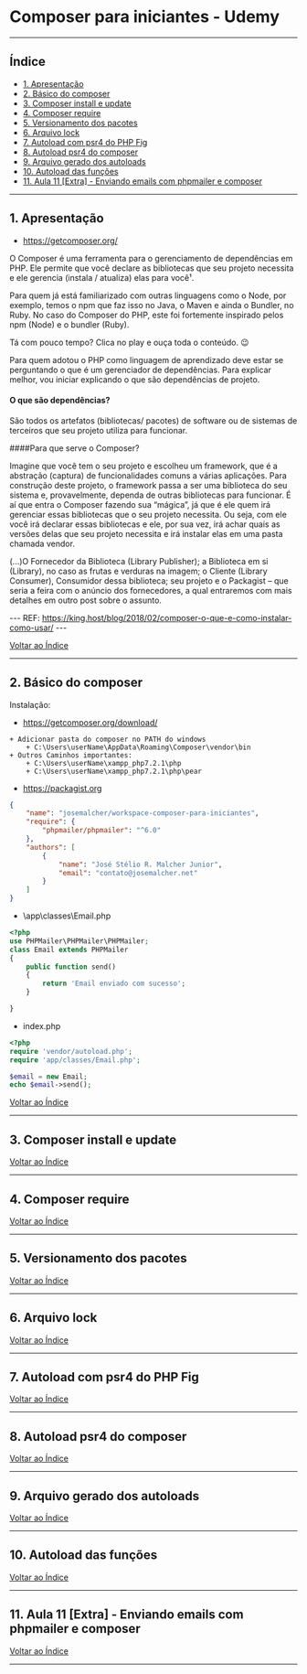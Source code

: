 # Composer para iniciantes - Udemy


---

## <a name="indice">Índice</a>

- [1. Apresentação](#parte1)   
- [2. Básico do composer](#parte2)   
- [3. Composer install e update](#parte3)   
- [4. Composer require](#parte4)   
- [5. Versionamento dos pacotes](#parte5)   
- [6. Arquivo lock](#parte6)   
- [7. Autoload com psr4 do PHP Fig](#parte7)   
- [8. Autoload psr4 do composer](#parte8)   
- [9. Arquivo gerado dos autoloads](#parte9)   
- [10. Autoload das funções](#parte10)   
- [11. Aula 11 [Extra] - Enviando emails com phpmailer e composer](#parte11)   

---

## <a name="parte1">1. Apresentação</a>

- https://getcomposer.org/

O Composer é uma ferramenta para o gerenciamento de dependências em PHP. Ele permite que você declare as bibliotecas que seu projeto necessita e ele gerencia (instala / atualiza) elas para você¹.

Para quem já está familiarizado com outras linguagens como o Node, por exemplo, temos o npm que faz isso no Java, o Maven e ainda o Bundler, no Ruby. No caso do Composer do PHP, este foi fortemente inspirado pelos npm (Node) e o bundler (Ruby).

Tá com pouco tempo? Clica no play e ouça toda o conteúdo. 😉

Para quem adotou o PHP como linguagem de aprendizado deve estar se perguntando o que é um gerenciador de dependências. Para explicar melhor, vou iniciar explicando o que são dependências de projeto.

#### O que são dependências?

São todos os artefatos (bibliotecas/ pacotes) de software ou de sistemas de terceiros que seu projeto utiliza para funcionar.

####Para que serve o Composer?

Imagine que você tem o seu projeto e escolheu um framework, que é a abstração (captura) de funcionalidades comuns a várias aplicações. Para construção deste projeto, o framework passa a ser uma biblioteca do seu sistema e, provavelmente, dependa de outras bibliotecas para funcionar. É aí que entra o Composer fazendo sua “mágica”, já que é ele quem irá gerenciar essas bibliotecas que o seu projeto necessita. Ou seja, com ele você irá declarar essas bibliotecas e ele, por sua vez, irá achar quais as versões delas que seu projeto necessita e irá instalar elas em uma pasta chamada vendor.

(...)O Fornecedor da Biblioteca (Library Publisher); a Biblioteca em si (Library), no caso as frutas e verduras na imagem; o Cliente (Library Consumer), Consumidor dessa biblioteca; seu projeto e o Packagist – que seria a feira com o anúncio dos fornecedores, a qual entraremos com mais detalhes em outro post sobre o assunto.

--- REF: https://king.host/blog/2018/02/composer-o-que-e-como-instalar-como-usar/ ---



[Voltar ao Índice](#indice)

---

## <a name="parte2">2. Básico do composer</a>

Instalação:

- https://getcomposer.org/download/

```
+ Adicionar pasta do composer no PATH do windows
    + C:\Users\userName\AppData\Roaming\Composer\vendor\bin
+ Outros Caminhos importantes:    
    + C:\Users\userName\xampp_php7.2.1\php
    + C:\Users\userName\xampp_php7.2.1\php\pear
```

- https://packagist.org


```json
{
    "name": "josemalcher/workspace-composer-para-iniciantes",
    "require": {
        "phpmailer/phpmailer": "^6.0"
    },
    "authors": [
        {
            "name": "José Stélio R. Malcher Junior",
            "email": "contato@josemalcher.net"
        }
    ]
}

```

- \app\classes\Email.php

```php
<?php
use PHPMailer\PHPMailer\PHPMailer;
class Email extends PHPMailer
{
    public function send()
    {
        return 'Email enviado com sucesso';
    }

}
```

- index.php

```php
<?php
require 'vendor/autoload.php';
require 'app/classes/Email.php';

$email = new Email;
echo $email->send();
```


[Voltar ao Índice](#indice)

---

## <a name="parte3">3. Composer install e update</a>


[Voltar ao Índice](#indice)

---

## <a name="parte4">4. Composer require</a>


[Voltar ao Índice](#indice)

---

## <a name="parte5">5. Versionamento dos pacotes</a>


[Voltar ao Índice](#indice)

---

## <a name="parte6">6. Arquivo lock</a>


[Voltar ao Índice](#indice)

---

## <a name="parte7">7. Autoload com psr4 do PHP Fig</a>


[Voltar ao Índice](#indice)

---

## <a name="parte8">8. Autoload psr4 do composer</a>


[Voltar ao Índice](#indice)

---

## <a name="parte9">9. Arquivo gerado dos autoloads</a>


[Voltar ao Índice](#indice)

---

## <a name="parte10">10. Autoload das funções</a>


[Voltar ao Índice](#indice)

---

## <a name="parte11">11. Aula 11 [Extra] - Enviando emails com phpmailer e composer</a>


[Voltar ao Índice](#indice)

---
